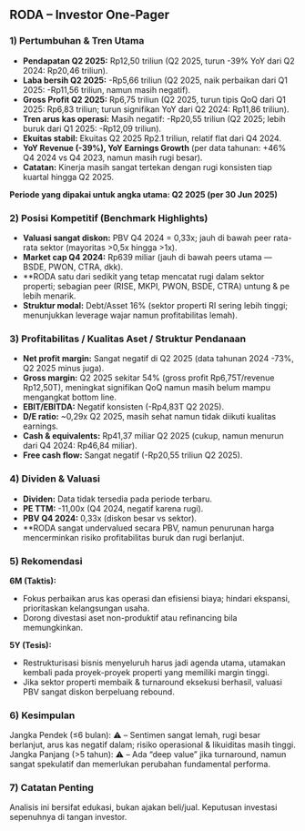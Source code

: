 ## RODA – Investor One-Pager

### 1) Pertumbuhan & Tren Utama
- **Pendapatan Q2 2025:** Rp12,50 triliun (Q2 2025, turun -39% YoY dari Q2 2024: Rp20,46 triliun).
- **Laba bersih Q2 2025:** -Rp5,66 triliun (Q2 2025, naik perbaikan dari Q1 2025: -Rp11,56 triliun, namun masih negatif).
- **Gross Profit Q2 2025:** Rp6,75 triliun (Q2 2025, turun tipis QoQ dari Q1 2025: Rp6,83 triliun; turun signifikan YoY dari Q2 2024: Rp11,86 triliun).
- **Tren arus kas operasi:** Masih negatif: -Rp20,55 triliun (Q2 2025; lebih buruk dari Q1 2025: -Rp12,09 triliun).
- **Ekuitas stabil:** Ekuitas Q2 2025 Rp2.1 triliun, relatif flat dari Q4 2024.
- **YoY Revenue (-39%), YoY Earnings Growth** (per data tahunan: +46% Q4 2024 vs Q4 2023, namun masih rugi besar).
- **Catatan:** Kinerja masih sangat tertekan dengan rugi konsisten tiap kuartal hingga Q2 2025.
  
**Periode yang dipakai untuk angka utama: Q2 2025 (per 30 Jun 2025)**

### 2) Posisi Kompetitif (Benchmark Highlights)
- **Valuasi sangat diskon:** PBV Q4 2024 = 0,33x; jauh di bawah peer rata-rata sektor (mayoritas >0,5x hingga >1x).
- **Market cap Q4 2024:** Rp639 miliar (jauh di bawah peers utama — BSDE, PWON, CTRA, dkk).
- **RODA satu dari sedikit yang tetap mencatat rugi dalam sektor properti; sebagian peer (RISE, MKPI, PWON, BSDE, CTRA) untung & pe lebih menarik.
- **Struktur modal:** Debt/Asset 16% (sektor properti RI sering lebih tinggi; menunjukkan leverage wajar namun profitabilitas lemah).

### 3) Profitabilitas / Kualitas Aset / Struktur Pendanaan
- **Net profit margin:** Sangat negatif di Q2 2025 (data tahunan 2024 -73%, Q2 2025 minus juga).
- **Gross margin:** Q2 2025 sekitar 54% (gross profit Rp6,75T/revenue Rp12,50T), meningkat signifikan QoQ namun masih belum mampu mengangkat bottom line.
- **EBIT/EBITDA:** Negatif konsisten (-Rp4,83T Q2 2025).
- **D/E ratio:** ~0,29x Q2 2025, masih sehat namun tidak diikuti kualitas earnings.
- **Cash & equivalents:** Rp41,37 miliar Q2 2025 (cukup, namun menurun dari Q4 2024: Rp46,84 miliar).
- **Free cash flow:** Sangat negatif (-Rp20,55 triliun Q2 2025).

### 4) Dividen & Valuasi
- **Dividen:** Data tidak tersedia pada periode terbaru.
- **PE TTM:** -11,00x (Q4 2024, negatif karena rugi).
- **PBV Q4 2024:** 0,33x (diskon besar vs sektor).
- **RODA sangat undervalued secara PBV, namun penurunan harga mencerminkan risiko profitabilitas buruk dan rugi berlanjut.

### 5) Rekomendasi
**6M (Taktis):**  
- Fokus perbaikan arus kas operasi dan efisiensi biaya; hindari ekspansi, prioritaskan kelangsungan usaha.
- Dorong divestasi aset non-produktif atau refinancing bila memungkinkan.

**5Y (Tesis):**
- Restrukturisasi bisnis menyeluruh harus jadi agenda utama, utamakan kembali pada proyek-proyek properti yang memiliki margin tinggi.
- Jika sektor properti membaik & turnaround eksekusi berhasil, valuasi PBV sangat diskon berpeluang rebound.

### 6) Kesimpulan
Jangka Pendek (≤6 bulan): ⚠️ – Sentimen sangat lemah, rugi besar berlanjut, arus kas negatif dalam; risiko operasional & likuiditas masih tinggi.  
Jangka Panjang (>5 tahun): ⚠️ – Ada “deep value” jika turnaround, namun sangat spekulatif dan memerlukan perubahan fundamental performa.

### 7) Catatan Penting
Analisis ini bersifat edukasi, bukan ajakan beli/jual. Keputusan investasi sepenuhnya di tangan investor.